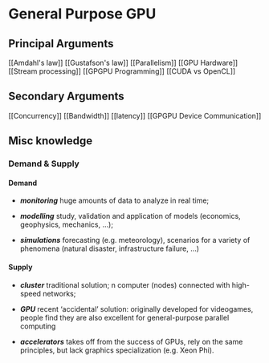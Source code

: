 # General Purpose GPU
## Principal Arguments
[[Amdahl's law]]
[[Gustafson's law]]
[[Parallelism]]
[[GPU Hardware]]
[[Stream processing]]
[[GPGPU Programming]]
[[CUDA vs OpenCL]]
## Secondary Arguments
[[Concurrency]]
[[Bandwidth]]
[[latency]]
[[GPGPU Device Communication]]
## Misc knowledge
### Demand & Supply
#### Demand
- ***monitoring***
  huge amounts of data to analyze in real time;

- ***modelling***
  study, validation and application of models (economics, geophysics, mechanics, …);

- ***simulations***
  forecasting (e.g. meteorology), scenarios for a variety of phenomena (natural disaster, infrastructure failure, …)
#### Supply
- ***cluster***
  traditional solution; n computer (nodes) connected with high-speed networks;

- ***GPU***
  recent ‘accidental’ solution: originally developed for videogames, people find they are also excellent for general-purpose parallel computing

- ***accelerators***
  takes off from the success of GPUs, rely on the same principles, but lack graphics specialization (e.g. Xeon Phi).
